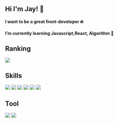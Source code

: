 

<h2>Hi I'm Jay! 👋</h2>
<h4>I want to be a great front-developer 🔥</h4>
<h4>I’m currently learning Javascript,React, Algorithm 🌱</h4>

<h2>Ranking</h2>
<img align='' src="http://mazassumnida.wtf/api/v2/generate_badge?boj=chlwodnjs34">


<h2><b>Skills</b></h2>
<div>
  <p>
    <img src="https://img.shields.io/badge/HTML5-E34F26?style=flat-square&logo=HTML5&logoColor=white"/>
    <img src="https://img.shields.io/badge/CSS-1572B6?style=flat-square&logo=CSS3&logoColor=white"/>
    <img src="https://img.shields.io/badge/javascript-F7DF1E?style=flat-square&logo=JavaScript&logoColor=white"/>
    <img src="https://img.shields.io/badge/react.js-61DAFB?style=flat-square&logo=React&logoColor=white"/>
    <img src="https://img.shields.io/badge/node.js-339933?style=flat-square&logo=Node.js&logoColor=white"/>
    <img src="https://img.shields.io/badge/git-F05032?style=flat-square&logo=Git&logoColor=white"/>
  </p>
  <h2><b>Tool</b></h2>
  <p>
    <img src="https://img.shields.io/badge/Visual Studio Code-007ACC?style=flat-square&logo=VisualStudioCode&logoColor=white"/>
    <img src="https://img.shields.io/badge/Git hub-181717?style=flat-square&logo=Github&logoColor=white"/>
  </p>
</div>

